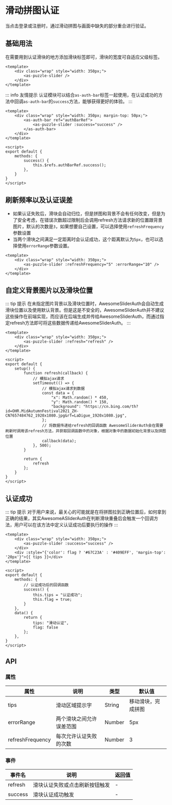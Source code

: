 # 滑动拼图认证
当点击登录或注册时，通过滑动拼图与画面中缺失的部分重合进行验证。
## 基础用法
在需要用到认证滑块的地方添加滑块标签即可，滑块的宽度可自适应父级标签。

<CodeRun auto editable>

```vue
<template>
    <div class="wrap" style="width: 350px;">
        <as-puzzle-slider />
    </div>
</template>
```

</CodeRun>

::: info 友情提示
认证模块可以结合`as-auth-bar`标签一起使用，在认证成功的方法中回调`as-auth-bar`的`success`方法，能够获得更好的体验。
:::

<CodeRun auto editable>

```vue
<template>
    <div class="wrap" style="width: 350px; margin-top: 50px;">
        <as-auth-bar ref="authBarRef">
            <as-puzzle-slider :success="success" />
        </as-auth-bar>
    </div>
</template>

<script>
export default {
    methods: {
        success() {
            this.$refs.authBarRef.success();
        },
    }
}
</script>
```

</CodeRun>

## 刷新频率以及认证误差
- 如果认证失败后，滑块会自动归位，但是拼图和背景不会有任何改变，但是为了安全考虑，在错误次数超过限制后会调用refresh方法请求新的位置跟背景图片，默认的次数是`3`，如果想要自己设置，可以选择使用`refreshFrequency`参数设置
- 当两个滑块之间满足一定距离时会认证成功，这个距离默认为`5px`，也可以选择使用`errorRange`参数设置。

<CodeRun auto editable="true">

```vue
<template>
    <div class="wrap" style="width: 350px;">
        <as-puzzle-slider :refreshFrequency="5" :errorRange="10" />
    </div>
</template>
```

</CodeRun>

## 自定义背景图片以及滑块位置
::: tip 提示
在未指定图片背景以及滑块位置时，AwesomeSliderAuth会自动生成滑块位置以及使用默认背景。但是这是不安全的，AwesomeSliderAuth并不建议这些操作在前端实现，而应该在后端生成并传给AwesomeSliderAuth，而通过指定refresh方法即可将这些数据传递给AwesomeSliderAuth。
:::

<CodeRun auto editable="true">

```vue
<template>
    <div class="wrap" style="width: 350px;">
        <as-puzzle-slider :refresh="refresh" />
    </div>
</template>

<script>
export default {
    setup() {
        function refresh(callback) {
            // 模拟ajax请求
            setTimeout(() => {
                // 模拟ajax请求到数据
                const data = {
                    "x": Math.random() * 450,
                    "y": Math.random() * 150,
                    "background": "https://cn.bing.com/th?id=OHR.MidAutumnFestival2021_ZH-CN7657484762_1920x1080.jpg&rf=LaDigue_1920x1080.jpg",
                };
                // 将数据传递给refresh的回调函数 AwesomeSliderAuth会在需要刷新时调用该refresh方法，并获取回调函数中的对象，根据对象中的数据初始化背景以及拼图位置
                callback(data);
            }, 500);
        }

        return {
            refresh
        };
    }
}
</script>
```

</CodeRun>

## 认证成功
::: tip 提示
对于用户来说，最关心的可能就是在将拼图拉到正确位置后，如何拿到正确的结果，其实AwesomeASliderAuth在判断滑块重叠后会触发一个回调方法，用户可以在该方法中定义认证成功后要执行的操作
:::

<CodeRun auto editable="true">

```vue
<template>
    <div class="wrap" style="width: 350px;">
        <as-puzzle-slider :success="success" />
    </div>
    <div :style="{'color': flag ? '#67C23A' : '#409EFF', 'margin-top': '20px'}">{{ tips }}</div>
</template>

<script>
export default {
    methods: {
        // 认证成功后的回调函数
        success() {
            this.tips = "认证成功";
            this.flag = true;
        }
    },
    data() {
        return {
            tips: "滑动认证",
            flag: false
        };
    },
}
</script>
```

</CodeRun>

## API
### 属性
| 属性          | 说明         | 类型    | 默认值 |
| ------------- | ------------ | ------- | ------ |
| tips          | 滑动区域提示字| String  | 移动滑块，完成拼图      |
| errorRange    | 两个滑块之间允许误差范围 | Number | 5px |
| refreshFrequency | 每次允许认证失败的次数 | Number | 3 |

### 事件
| 事件名  | 说明             | 返回值 |
| ------- | ---------------- | ------ |
| refresh | 滑块认证失败或点击刷新按钮触发 | -   |
| success | 滑块认证成功触发 | - |


<script setup>
    import {onMounted} from "vue";
    import {initPage} from "../../../.vitepress/theme/customer";


    onMounted(() => {
        initPage();
    });
</script>
